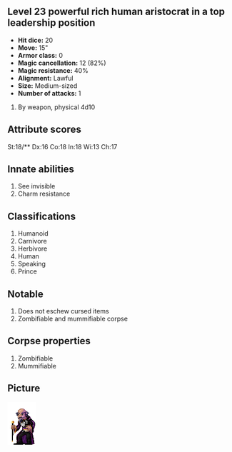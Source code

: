 ## Level 23 powerful rich human aristocrat in a top leadership position

- **Hit dice:** 20
- **Move:** 15"
- **Armor class:** 0
- **Magic cancellation:** 12 (82%)
- **Magic resistance:** 40%
- **Alignment:** Lawful
- **Size:** Medium-sized
- **Number of attacks:** 1
1. By weapon, physical 4d10

## Attribute scores

St:18/** Dx:16 Co:18 In:18 Wi:13 Ch:17

## Innate abilities

1. See invisible
2. Charm resistance

## Classifications

1. Humanoid
2. Carnivore
3. Herbivore
4. Human
5. Speaking
6. Prince

## Notable

1. Does not eschew cursed items
2. Zombifiable and mummifiable corpse

## Corpse properties

1. Zombifiable
2. Mummifiable

## Picture

![Croesus](https://github.com/hyvanmielenpelit/GnollHackTileSet/blob/main/Monsters/croesus/croesus.png?raw=true)
